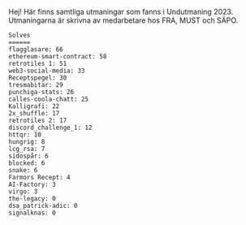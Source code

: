 Hej! Här finns samtliga utmaningar som fanns i Undutmaning 2023.
Utmaningarna är skrivna av medarbetare hos FRA, MUST och SÄPO.



    Solves
    ======
    flagglasare: 66
    ethereum-smart-contract: 58
    retrotiles 1: 51
    web3-social-media: 33
    Receptspegel: 30
    tresmabitar: 29
    punchiga-stats: 26
    calles-coola-chatt: 25
    Kalligrafi: 22
    2x_shuffle: 17
    retrotiles 2: 17
    discord_challenge_1: 12
    httqr: 10
    hungrig: 8
    lcg_rsa: 7
    sidospår: 6
    blocked: 6
    snake: 6
    Farmors Recept: 4
    AI-Factory: 3
    virgo: 3
    the-legacy: 0
    dsa_patrick-adic: 0
    signalknas: 0
